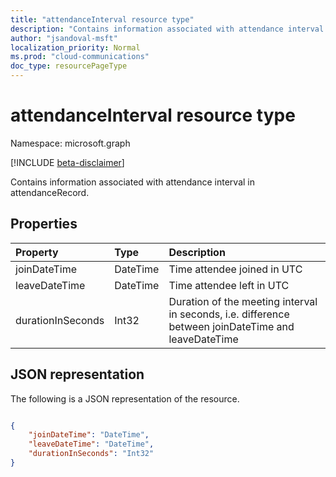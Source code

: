 ```yaml
---
title: "attendanceInterval resource type"
description: "Contains information associated with attendance interval in attendanceRecord."
author: "jsandoval-msft"
localization_priority: Normal
ms.prod: "cloud-communications"
doc_type: resourcePageType
---
```


# attendanceInterval resource type

Namespace: microsoft.graph

[!INCLUDE [beta-disclaimer](../../includes/beta-disclaimer.md)]

Contains information associated with attendance interval in attendanceRecord.

## Properties

| Property            | Type    | Description|
|:--------------------|:--------|:-----------|
| joinDateTime | DateTime | Time attendee joined in UTC |
| leaveDateTime | DateTime | Time attendee left in UTC |
| durationInSeconds | Int32 | Duration of the meeting interval in seconds, i.e. difference between joinDateTime and leaveDateTime |

## JSON representation

The following is a JSON representation of the resource.

<!-- {
  "blockType": "resource",
  "optionalProperties": [

  ],
  "@odata.type": "microsoft.graph.attendanceInterval"
}-->

```json

{
    "joinDateTime": "DateTime",
    "leaveDateTime": "DateTime",
    "durationInSeconds": "Int32"
}
    
```
